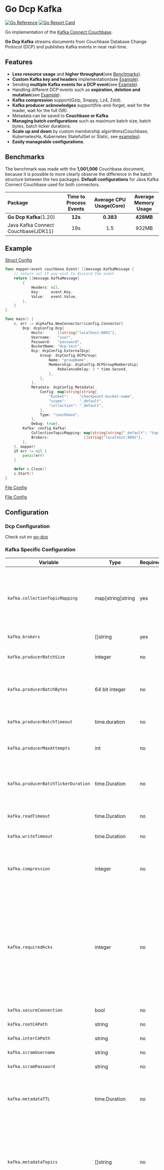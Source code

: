 # Go Dcp Kafka

[![Go Reference](https://pkg.go.dev/badge/github.com/Trendyol/go-dcp-kafka.svg)](https://pkg.go.dev/github.com/Trendyol/go-dcp-kafka) [![Go Report Card](https://goreportcard.com/badge/github.com/Trendyol/go-dcp-kafka)](https://goreportcard.com/report/github.com/Trendyol/go-dcp-kafka)

Go implementation of the [Kafka Connect Couchbase](https://github.com/couchbase/kafka-connect-couchbase).

**Go Dcp Kafka** streams documents from Couchbase Database Change Protocol (DCP) and publishes Kafka
events in near real-time.

## Features

* **Less resource usage** and **higher throughput**(see [Benchmarks](#benchmarks)).
* **Custom Kafka key and headers** implementation(see [Example](#example)).
* Sending **multiple Kafka events for a DCP event**(see [Example](#example)).
* Handling different DCP events such as **expiration, deletion and mutation**(see [Example](#example)).
* **Kafka compression** support(Gzip, Snappy, Lz4, Zstd).
* **Kafka producer acknowledges** support(fire-and-forget, wait for the leader, wait for the full ISR).
* Metadata can be saved to **Couchbase or Kafka**.
* **Managing batch configurations** such as maximum batch size, batch bytes, batch ticker durations.
* **Scale up and down** by custom membership algorithms(Couchbase, KubernetesHa, Kubernetes StatefulSet or
  Static, see [examples](https://github.com/Trendyol/go-dcp#examples)).
* **Easily manageable configurations**.

## Benchmarks

The benchmark was made with the  **1,001,006** Couchbase document, because it is possible to more clearly observe the
difference in the batch structure between the two packages. **Default configurations** for Java Kafka Connect Couchbase
used for both connectors.

| Package                             | Time to Process Events | Average CPU Usage(Core) | Average Memory Usage |
|:------------------------------------|:----------------------:|:-----------------------:|:--------------------:|
| **Go Dcp Kafka**(1.20)              |        **12s**         |        **0.383**        |      **428MB**       
| Java Kafka Connect Couchbase(JDK11) |          19s           |           1.5           |        932MB         

## Example

[Struct Config](example/struct-config/main.go)

```go
func mapper(event couchbase.Event) []message.KafkaMessage {
	// return nil if you wish to discard the event
	return []message.KafkaMessage{
		{
			Headers: nil,
			Key:     event.Key,
			Value:   event.Value,
		},
	}
}

func main() {
	c, err := dcpkafka.NewConnector(&config.Connector{
		Dcp: dcpConfig.Dcp{
			Hosts:      []string{"localhost:8091"},
			Username:   "user",
			Password:   "password",
			BucketName: "dcp-test",
			Dcp: dcpConfig.ExternalDcp{
				Group: dcpConfig.DCPGroup{
					Name: "groupName",
					Membership: dcpConfig.DCPGroupMembership{
						RebalanceDelay: 3 * time.Second,
					},
				},
			},
			Metadata: dcpConfig.Metadata{
				Config: map[string]string{
					"bucket":     "checkpoint-bucket-name",
					"scope":      "_default",
					"collection": "_default",
				},
				Type: "couchbase",
			},
			Debug: true},
		Kafka: config.Kafka{
			CollectionTopicMapping: map[string]string{"_default": "topic"},
			Brokers:                []string{"localhost:9092"},
		},
	}, mapper)
	if err != nil {
		panic(err)
	}

	defer c.Close()
	c.Start()
}
```

[File Config](example/simple/main.go)

[File Config](example/default-mapper/main.go)

## Configuration

### Dcp Configuration

Check out on [go-dcp](https://github.com/Trendyol/go-dcp#configuration)

### Kafka Specific Configuration

| Variable                            | Type              | Required | Default      | Description                                                                                                                                                                                                                                                                                     |                                                            
|-------------------------------------|-------------------|----------|--------------|-------------------------------------------------------------------------------------------------------------------------------------------------------------------------------------------------------------------------------------------------------------------------------------------------|
| `kafka.collectionTopicMapping`      | map[string]string | yes      |              | Defines which Couchbase collection events will be sent to which topic,:warning: **If topic information is entered in the mapper, it will OVERWRITE this config**.                                                                                                                               | 
| `kafka.brokers`                     | []string          | yes      |              | Broker ip and port information                                                                                                                                                                                                                                                                  |
| `kafka.producerBatchSize`           | integer           | no       | 2000         | Maximum message count for batch, if exceed flush will be triggered.                                                                                                                                                                                                                             |
| `kafka.producerBatchBytes`          | 64 bit integer     | no       | 10mb         | Maximum size(byte) for batch, if exceed flush will be triggered. `10mb` is default.                                                                                                                                                                                                             |
| `kafka.producerBatchTimeout`          | time.duration     | no       | 1 nano second | Time limit on how often incomplete message batches will be flushed.                                                                                                                                                                                                                             |
| `kafka.producerMaxAttempts`          | int          | no       | math.MaxInt  | Limit on how many attempts will be made to deliver a message.                                                                                                                                                                                                                                   |
| `kafka.producerBatchTickerDuration` | time.Duration     | no       | 10s          | Batch is being flushed automatically at specific time intervals for long waiting messages in batch.                                                                                                                                                                                             |
| `kafka.readTimeout`                 | time.Duration     | no       | 30s          | segmentio/kafka-go - Timeout for read operations                                                                                                                                                                                                                                                |
| `kafka.writeTimeout`                | time.Duration     | no       | 30s          | segmentio/kafka-go - Timeout for write operations                                                                                                                                                                                                                                               |
| `kafka.compression`                 | integer           | no       | 0            | Compression can be used if message size is large, CPU usage may be affected. 0=None, 1=Gzip, 2=Snappy, 3=Lz4, 4=Zstd                                                                                                                                                                            |
| `kafka.requiredAcks`                | integer           | no       | 1            | segmentio/kafka-go - Number of acknowledges from partition replicas required before receiving a response to a produce request. 0=fire-and-forget, do not wait for acknowledgements from the, 1=wait for the leader to acknowledge the writes, -1=wait for the full ISR to acknowledge the writes |
| `kafka.secureConnection`            | bool              | no       | false        | Enable secure Kafka.                                                                                                                                                                                                                                                                            |
| `kafka.rootCAPath`                  | string            | no       | *not set     | Define root CA path.                                                                                                                                                                                                                                                                            |
| `kafka.interCAPath`                 | string            | no       | *not set     | Define inter CA path.                                                                                                                                                                                                                                                                           |
| `kafka.scramUsername`               | string            | no       | *not set     | Define scram username.                                                                                                                                                                                                                                                                          |
| `kafka.scramPassword`               | string            | no       | *not set     | Define scram password.                                                                                                                                                                                                                                                                          |
| `kafka.metadataTTL`                 | time.Duration     | no       | 60s          | TTL for the metadata cached by segmentio, increase it to reduce network requests. For more detail please check [docs](https://pkg.go.dev/github.com/segmentio/kafka-go#Transport.MetadataTTL).                                                                                                  |
| `kafka.metadataTopics`              | []string          | no       |              | Topic names for the metadata cached by segmentio, define topics here that the connector may produce. In large Kafka clusters, this will reduce memory usage. For more detail please check [docs](https://pkg.go.dev/github.com/segmentio/kafka-go#Transport.MetadataTopics).                    |
| `kafka.clientID`                    | string            | no       |              | Unique identifier that the transport communicates to the brokers when it sends requests. For more detail please check [docs](https://pkg.go.dev/github.com/segmentio/kafka-go#Transport.ClientID).                                                                                              |
| `kafka.allowAutoTopicCreation`      | bool              | no       | false        | Create topic if missing. For more detail please check [docs](https://pkg.go.dev/github.com/segmentio/kafka-go#Writer.AllowAutoTopicCreation).                                                                                                                                                   |

### Kafka Metadata Configuration(Use it if you want to store the checkpoint data in Kafka)

| Variable            | Type              | Description                                                                        |                                                            
|---------------------|-------------------|------------------------------------------------------------------------------------|
| `metadata.type`     | string            | Metadata storing types.  `kafka`,`file` or `couchbase`.                            |
| `metadata.readOnly` | bool              | Set this for debugging state purposes.                                             |
| `metadata.config`   | map[string]string | Set key-values of config. `topic`,`partition`,`replicationFactor` for `kafka` type |

## Exposed metrics

| Metric Name                              		| Description                            | Labels | Value Type |
|-------------------------------------------------------|----------------------------------------|--------|------------|
| cbgo_kafka_connector_latency_ms_current  		| Time to adding to the batch.           | N/A    | Gauge      |
| cbgo_kafka_connector_batch_produce_latency_ms_current | Time to produce messages in the batch. | N/A    | Gauge      |

You can also use all DCP-related metrics explained [here](https://github.com/Trendyol/go-dcp#exposed-metrics).
All DCP-related metrics are automatically injected. It means you don't need to do anything. 

## Breaking Changes

| Date taking effect | Date announced | Change | How to check    |
|--------------------| ---- |---- |-----------------| 
| November 11, 2023  | November 11, 2023 |  Creating connector via builder | Compile project |

## Contributing

Go Dcp Kafka is always open for direct contributions. For more information please check
our [Contribution Guideline document](./CONTRIBUTING.md).

## License

Released under the [MIT License](LICENSE).
